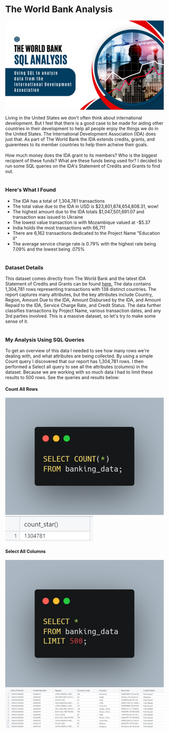 # The World Bank Analysis <br>
<img src="The World Bank.png?raw=true"/> <br>

Living in the United States we don't often think about international development. But I feel that there is a good case to be made for aiding other countries in their development to help all people enjoy the things we do in the United States. The International Development Association (IDA) does just that. As part of The World Bank the IDA extends credits, grants, and guarentees to its member countries to help them acheive their goals. <br><br>
How much money does the IDA grant to its members? Who is the biggest recipient of these funds? What are these funds being used for? I decided to run some SQL queries on the IDA's Statement of Credits and Grants to find out. <br><br>

### Here's What I Found <br>
- The IDA has a total of 1,304,781 transactions
- The total value due to the IDA in USD is $23,801,874,654,808.31, wow!
- The highest amount due to the IDA totals $1,047,501,691.07 and transaction was issued to Ukraine
- The lowest value transaction is with Mozambique valued at -$5.37
- India holds the most transactions with 66,711
- There are 6,162 transactions dedicated to the Project Name "Education II"
- The average service charge rate is 0.79% with the highest rate being 7.09% and the lowest being .075%
<br><br>

### Dataset Details <br>
This dataset comes directly from The World Bank and the latest IDA Statement of Credits and Grants can be found [here.](https://finances.worldbank.org/Loans-and-Credits/IDA-Statement-Of-Credits-and-Grants-Historical-Dat/tdwh-3krx/about_data) The data contains 1,304,781 rows representing transactions with 138 distinct countries. The report captures many attributes, but the key attributes include Country, Region, Amount Due to the IDA, Amount Disbursed by the IDA, and Amount Repaid to the IDA, Service Charge Rate, and Credit Status. The data further classifies transactions by Project Name, various transaction dates, and any 3rd parties involved. This is a massive dataset, so let's try to make some sense of it.
<br><br>

### My Analysis Using SQL Queries <br>
To get an overview of this data I needed to see how many rows we're dealing with, and what attributes are being collected. By using a simple Count query I discovered that our report has 1,304,781 rows. I then performed a Select all query to see all the attributes (columns) in the dataset. Because we are working with so much data I had to limit these results to 500 rows. See the queries and results below: <br>

#### Count All Rows <br>
![Count Query](wb_count.png) <br>
![Count Results](wb_countallpic.png) <br>
#### Select All Columns <br>
![Select Query](wb_selectall.png) <br>
![Select Results](wb_selectallpic.png) <br>
